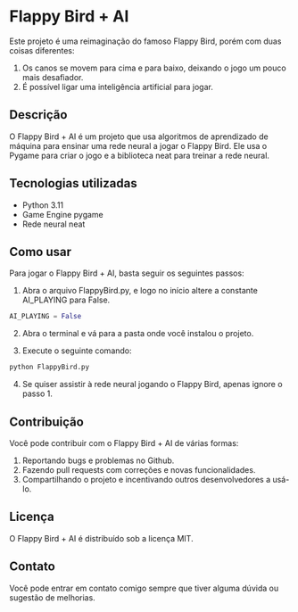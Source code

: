 # Flappy Bird + AI

Este projeto é uma reimaginação do famoso Flappy Bird, porém com duas coisas diferentes:
  1. Os canos se movem para cima e para baixo, deixando o jogo um pouco mais desafiador.
  2. É possível ligar uma inteligência artificial para jogar.

## Descrição

O Flappy Bird + AI é um projeto que usa algoritmos de aprendizado de máquina para ensinar uma rede neural a jogar o Flappy Bird. Ele usa o Pygame para criar o jogo e a biblioteca neat para treinar a rede neural.

## Tecnologias utilizadas

- Python 3.11
- Game Engine pygame
- Rede neural neat

## Como usar

Para jogar o Flappy Bird + AI, basta seguir os seguintes passos:

1. Abra o arquivo FlappyBird.py, e logo no início altere a constante AI_PLAYING para False.

```python
AI_PLAYING = False
```

2. Abra o terminal e vá para a pasta onde você instalou o projeto.

3. Execute o seguinte comando:

```python
python FlappyBird.py
```

4. Se quiser assistir à rede neural jogando o Flappy Bird, apenas ignore o passo 1.

## Contribuição

Você pode contribuir com o Flappy Bird + AI de várias formas:

1. Reportando bugs e problemas no Github.
2. Fazendo pull requests com correções e novas funcionalidades.
3. Compartilhando o projeto e incentivando outros desenvolvedores a usá-lo.

## Licença
O Flappy Bird + AI é distribuído sob a licença MIT.

## Contato
Você pode entrar em contato comigo sempre que tiver alguma dúvida ou sugestão de melhorias.
